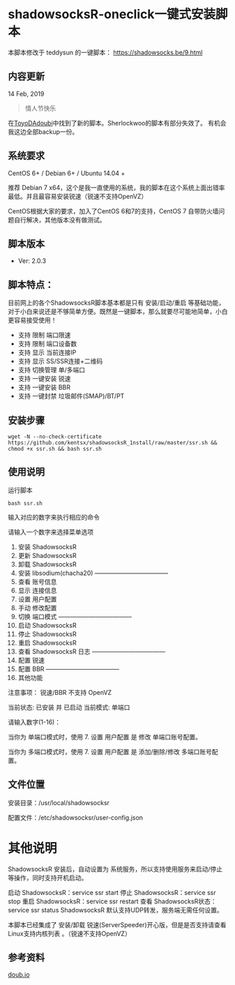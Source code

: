 # shadowsocksR-oneclick一键式安装脚本

本脚本修改于 teddysun 的一键脚本： https://shadowsocks.be/9.html

## 内容更新

14 Feb, 2019

> 情人节快乐

在[ToyoDAdoubi](https://github.com/ToyoDAdoubi/doubi)中找到了新的脚本。Sherlockwoo的脚本有部分失效了。
有机会我这边全部backup一份。




## 系统要求 ##

CentOS 6+ / Debian 6+ / Ubuntu 14.04 +

推荐 Debian 7 x64，这个是我一直使用的系统，我的脚本在这个系统上面出错率最低。并且最容易安装锐速（锐速不支持OpenVZ）

CentOS根据大家的要求，加入了CentOS 6和7的支持，CentOS 7 自带防火墙问题自行解决，其他版本没有做测试。

## 脚本版本 ##

- Ver: 2.0.3

## 脚本特点：

目前网上的各个ShadowsocksR脚本基本都是只有 安装/启动/重启 等基础功能，对于小白来说还是不够简单方便。既然是一键脚本，那么就要尽可能地简单，小白更容易接受使用！

- 支持 限制 端口限速
- 支持 限制 端口设备数
- 支持 显示 当前连接IP
- 支持 显示 SS/SSR连接+二维码
- 支持 切换管理 单/多端口
- 支持 一键安装 锐速
- 支持 一键安装 BBR
- 支持 一键封禁 垃圾邮件(SMAP)/BT/PT


## 安装步骤 ##

    wget -N --no-check-certificate https://github.com/kentsx/shadowsocksR_1nstall/raw/master/ssr.sh && chmod +x ssr.sh && bash ssr.sh

## 使用说明 ##

运行脚本

    bash ssr.sh

输入对应的数字来执行相应的命令

请输入一个数字来选择菜单选项
 
 1. 安装 ShadowsocksR
 2. 更新 ShadowsocksR
 3. 卸载 ShadowsocksR
 4. 安装 libsodium(chacha20)
————————————
 5. 查看 账号信息
 6. 显示 连接信息
 7. 设置 用户配置
 8. 手动 修改配置
 9. 切换 端口模式
————————————
 10. 启动 ShadowsocksR
 11. 停止 ShadowsocksR
 12. 重启 ShadowsocksR
 13. 查看 ShadowsocksR 日志
————————————
 14. 配置 锐速
 15. 配置 BBR
————————————
 16. 其他功能
 
 注意事项： 锐速/BBR 不支持 OpenVZ
 
 当前状态: 已安装 并 已启动
 当前模式: 单端口
 
请输入数字(1-16)：

当你为 单端口模式时，使用 7. 设置 用户配置 是 修改 单端口账号配置。

当你为 多端口模式时，使用 7. 设置 用户配置 是 添加/删除/修改 多端口账号配置。

## 文件位置 ##

安装目录：/usr/local/shadowsocksr

配置文件：/etc/shadowsocksr/user-config.json

#  其他说明 ##

ShadowsocksR 安装后，自动设置为 系统服务，所以支持使用服务来启动/停止等操作，同时支持开机启动。

启动 ShadowsocksR：service ssr start
停止 ShadowsocksR：service ssr stop
重启 ShadowsocksR：service ssr restart
查看 ShadowsocksR状态：service ssr status
ShadowsocksR 默认支持UDP转发，服务端无需任何设置。

本脚本已经集成了 安装/卸载 锐速(ServerSpeeder)开心版，但是是否支持请查看 Linux支持内核列表 。（锐速不支持OpenVZ）


## 参考资料 ##
[doub.io](https://doub.io/ss-jc42/)
